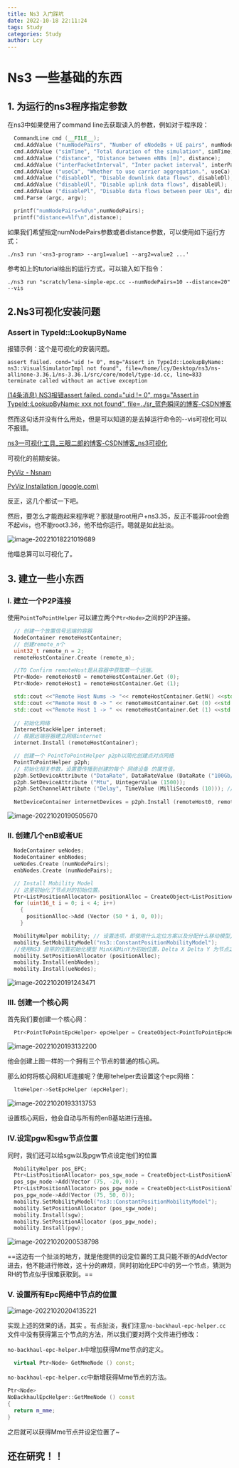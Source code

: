 ```yaml
---
title: Ns3 入门踩坑
date: 2022-10-18 22:11:24
tags: Study
categories: Study
author: Lcy
---
```


# Ns3 一些基础的东西

## 1. 为运行的ns3程序指定参数

在ns3中如果使用了command line去获取读入的参数，例如对于程序段：

```C++
  CommandLine cmd (__FILE__);
  cmd.AddValue ("numNodePairs", "Number of eNodeBs + UE pairs", numNodePairs);
  cmd.AddValue ("simTime", "Total duration of the simulation", simTime);
  cmd.AddValue ("distance", "Distance between eNBs [m]", distance);
  cmd.AddValue ("interPacketInterval", "Inter packet interval", interPacketInterval);
  cmd.AddValue ("useCa", "Whether to use carrier aggregation.", useCa);
  cmd.AddValue ("disableDl", "Disable downlink data flows", disableDl);
  cmd.AddValue ("disableUl", "Disable uplink data flows", disableUl);
  cmd.AddValue ("disablePl", "Disable data flows between peer UEs", disablePl);
  cmd.Parse (argc, argv);

  printf("numNodePairs=%d\n",numNodePairs);  
  printf("distance=%lf\n",distance);
```

如果我们希望指定numNodePairs参数或者distance参数，可以使用如下运行方式：

```shell
./ns3 run '<ns3-program> --arg1=value1 --arg2=value2 ...'
```

参考如上的tutorial给出的运行方式，可以输入如下指令：

```shell
./ns3 run "scratch/lena-simple-epc.cc --numNodePairs=10 --distance=20" --vis
```



## 2.Ns3可视化安装问题

### Assert in TypeId::LookupByName

报错示例：这个是可视化的安装问题。

```shell
assert failed. cond="uid != 0", msg="Assert in TypeId::LookupByName: ns3::VisualSimulatorImpl not found", file=/home/lcy/Desktop/ns3/ns-allinone-3.36.1/ns-3.36.1/src/core/model/type-id.cc, line=833
terminate called without an active exception
```

[(14条消息) NS3报错assert failed. cond="uid != 0", msg="Assert in TypeId::LookupByName: xxx not found", file=../sr_蓝色瞬间的博客-CSDN博客](https://blog.csdn.net/easonchenys/article/details/42419445)

然而这句话并没有什么用处，但是可以知道的是去掉运行命令的--vis可视化可以不报错。

[ns3—可视化工具_三眼二郎的博客-CSDN博客_ns3可视化](https://blog.csdn.net/a6333230/article/details/108296948)

可视化的前期安装。

[PyViz - Nsnam](https://www.nsnam.org/mediawiki/index.php/PyViz#current_ns-3)

[PyViz Installation (google.com)](https://groups.google.com/g/ns-3-users/c/2jTS4vDnsks/m/MnCuHwmcBQAJ)

反正，这几个都试一下吧。



然后，要怎么才能跑起来程序呢？那就是root用户+ns3.35，反正不能非root会跑不起vis，也不能root3.36，他不给你运行。嗯就是如此扯淡。

![image-20221018221019689](https://luochengyu.oss-cn-beijing.aliyuncs.com/img/image-20221018221019689.png)

他喵总算可以可视化了。

## 3. 建立一些小东西

### I. 建立一个P2P连接

使用`PointToPointHelper` 可以建立两个`Ptr<Node>`之间的P2P连接。

```C++
  // 创建一个放置信号远端的容器
  NodeContainer remoteHostContainer;
  // 创建remote_n个
  uint32_t remote_n = 2;
  remoteHostContainer.Create (remote_n);

  //TO Confirm remoteHost是从容器中获取第一个远端。
  Ptr<Node> remoteHost0 = remoteHostContainer.Get (0);
  Ptr<Node> remoteHost1 = remoteHostContainer.Get (1);

  std::cout <<"Remote Host Nums -> "<< remoteHostContainer.GetN() <<std::endl;
  std::cout <<"Remote Host 0 -> " << remoteHostContainer.Get (0) <<std::endl;
  std::cout <<"Remote Host 1 -> " << remoteHostContainer.Get (1) <<std::endl;
  
  // 初始化网络
  InternetStackHelper internet;
  // 根据远端容器建立网络internet
  internet.Install (remoteHostContainer);

  // 创建一个 PointToPointHelper p2ph以简化创建点对点网络
  PointToPointHelper p2ph;
  // 初始化相关参数，设置要传播到创建的每个 网络设备 的属性值。
  p2ph.SetDeviceAttribute ("DataRate", DataRateValue (DataRate ("100Gb/s")));
  p2ph.SetDeviceAttribute ("Mtu", UintegerValue (1500));
  p2ph.SetChannelAttribute ("Delay", TimeValue (MilliSeconds (10))); // 10ms 延时
  
  NetDeviceContainer internetDevices = p2ph.Install (remoteHost0, remoteHost1);
```



![image-20221020190505670](https://luochengyu.oss-cn-beijing.aliyuncs.com/img/image-20221020190505670.png)

### II. 创建几个enB或者UE

```C++
  NodeContainer ueNodes;
  NodeContainer enbNodes;
  ueNodes.Create (numNodePairs);
  enbNodes.Create (numNodePairs);

  // Install Mobility Model
  // 这里初始化了节点对的初始位置。
  Ptr<ListPositionAllocator> positionAlloc = CreateObject<ListPositionAllocator> ();
  for (uint16_t i = 0; i < 4; i++)
    {
      positionAlloc->Add (Vector (50 * i, 0, 0));
    }

  MobilityHelper mobility; // 设置选项，即使用什么定位方案以及分配什么移动模型,将助手应用到 NodeContainer 以定位节点并为其分配移动模型
  mobility.SetMobilityModel("ns3::ConstantPositionMobilityModel");
  //使用NS3 自带的位置初始化模型 MinX和MinY为初始位置，Delta X Delta Y 为节点之间的间距，Gridwidth为每行节点数目，layoutType为布局方式
  mobility.SetPositionAllocator (positionAlloc);
  mobility.Install(enbNodes);
  mobility.Install(ueNodes);

```



![image-20221020191243471](https://luochengyu.oss-cn-beijing.aliyuncs.com/img/image-20221020191243471.png)

### III. 创建一个核心网

首先我们要创建一个核心网：

```C++
  Ptr<PointToPointEpcHelper> epcHelper = CreateObject<PointToPointEpcHelper> ();
```

![image-20221020193132200](https://luochengyu.oss-cn-beijing.aliyuncs.com/img/image-20221020193132200.png)

他会创建上图一样的一个拥有三个节点的普通的核心网。

那么如何将核心网和UE连接呢？使用ltehelper去设置这个epc网络：

```C++
  lteHelper->SetEpcHelper (epcHelper);
```

![image-20221020193313753](https://luochengyu.oss-cn-beijing.aliyuncs.com/img/image-20221020193313753.png)

设置核心网后，他会自动与所有的enB基站进行连接。

### IV.设定pgw和sgw节点位置

同时，我们还可以给sgw以及pgw节点设定他们的位置

```C++
  MobilityHelper pos_EPC;  
  Ptr<ListPositionAllocator> pos_sgw_node = CreateObject<ListPositionAllocator> ();
  pos_sgw_node->Add(Vector (75, -20, 0));
  Ptr<ListPositionAllocator> pos_pgw_node = CreateObject<ListPositionAllocator> ();
  pos_pgw_node->Add(Vector (75, 50, 0));
  mobility.SetMobilityModel("ns3::ConstantPositionMobilityModel");
  mobility.SetPositionAllocator (pos_sgw_node);
  mobility.Install(sgw);
  mobility.SetPositionAllocator (pos_pgw_node);
  mobility.Install(pgw);
```

![image-20221020200538798](https://luochengyu.oss-cn-beijing.aliyuncs.com/img/image-20221020200538798.png)

==这边有一个扯淡的地方，就是他提供的设定位置的工具只能不断的AddVector进去，他不能进行修改，这十分的麻烦，同时初始化EPC中的另一个节点，猜测为RH的节点似乎很难获取到。==



### V. 设置所有Epc网络中节点的位置

![image-20221020204135221](https://luochengyu.oss-cn-beijing.aliyuncs.com/img/image-20221020204135221.png)

实现上述的效果的话，其实 。有点扯淡，我们注意`no-backhaul-epc-helper.cc`文件中没有获得第三个节点的方法，所以我们要对两个文件进行修改：

`no-backhaul-epc-helper.h`中增加获得Mme节点的定义。

```C++
  virtual Ptr<Node> GetMmeNode () const;
```

`no-backhaul-epc-helper.cc`中新增获得Mme节点的方法。

```C++
Ptr<Node>
NoBackhaulEpcHelper::GetMmeNode () const
{
  return m_mme;
}
```

之后就可以获得Mme节点并设定位置了~

## 还在研究！！